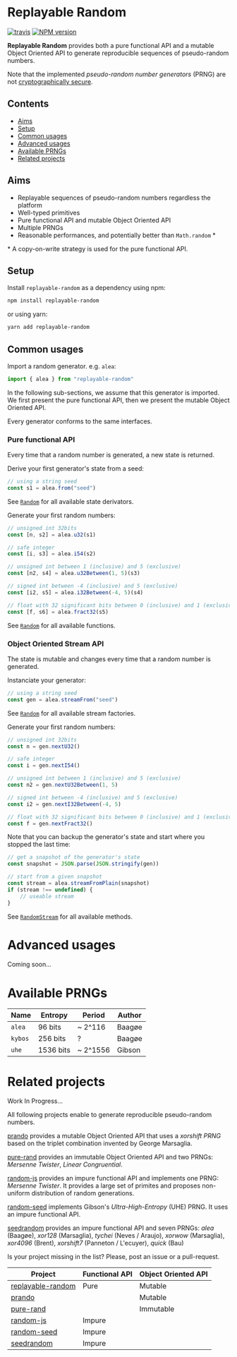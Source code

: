 
# Replayable Random

[![travis][travis-image]][travis-url]
[![NPM version][npm-image]][npm-url]

**Replayable Random** provides both a pure functional API and a mutable Object Oriented API to generate reproducible sequences of pseudo-random numbers.

Note that the implemented *pseudo-random number generators* (PRNG) are not [cryptographically secure][crypto-random].


## Contents

- [Aims](#aims)
- [Setup](#setup)
- [Common usages](#common-usages)
- [Advanced usages](#advanced-usages)
- [Available PRNGs](#available-prngs)
- [Related projects](#related-projects)


## Aims

- Replayable sequences of pseudo-random numbers regardless the platform
- Well-typed primitives
- Pure functional API and mutable Object Oriented API
- Multiple PRNGs
- Reasonable performances, and potentially better than `Math.random` *

\* A copy-on-write strategy is used for the pure functional API.

## Setup

Install `replayable-random` as a dependency using npm:

```sh
npm install replayable-random
```

or using yarn:

```sh
yarn add replayable-random
```


## Common usages

Import a random generator. e.g. `alea`:

```ts
import { alea } from "replayable-random"
```

In the following sub-sections, we assume that this generator is imported.
 We first present the pure functional API, then we present the mutable Object Oriented API.

Every generator conforms to the same interfaces.

### Pure functional API

Every time that a random number is generated, a new state is returned.

Derive your first generator's state from a seed:

```ts
// using a string seed
const s1 = alea.from("seed")
```

See [`Random`](src/core/random.ts) for all available state derivators.

Generate your first random numbers:

```ts
// unsigned int 32bits
const [n, s2] = alea.u32(s1)

// safe integer
const [i, s3] = alea.i54(s2)

// unsigned int between 1 (inclusive) and 5 (exclusive)
const [n2, s4] = alea.u32Between(1, 5)(s3)

// signed int between -4 (inclusive) and 5 (exclusive)
const [i2, s5] = alea.i32Between(-4, 5)(s4)

// float with 32 significant bits between 0 (inclusive) and 1 (exclusive)
const [f, s6] = alea.fract32(s5)
```

See [`Random`](src/core/random.ts) for all available functions.

### Object Oriented Stream API

The state is mutable and changes every time that a random number is generated.

Instanciate your generator:

```ts
// using a string seed
const gen = alea.streamFrom("seed")
```

See [`Random`](src/core/random-stream-factory.ts) for all available stream factories.

Generate your first random numbers:

```ts
// unsigned int 32bits
const n = gen.nextU32()

// safe integer
const i = gen.nextI54()

// unsigned int between 1 (inclusive) and 5 (exclusive)
const n2 = gen.nextU32Between(1, 5)

// signed int between -4 (inclusive) and 5 (exclusive)
const i2 = gen.nextI32Between(-4, 5)

// float with 32 significant bits between 0 (inclusive) and 1 (exclusive)
const f = gen.nextFract32()
```

Note that you can backup the generator's state and start where you stopped
 the last time:

```ts
// get a snapshot of the generator's state
const snapshot = JSON.parse(JSON.stringify(gen))

// start from a given snapshot
const stream = alea.streamFromPlain(snapshot)
if (stream !== undefined) {
    // useable stream
}
```

See [`RandomStream`](src/core/random-stream.ts) for all available methods.


# Advanced usages

Coming soon...


# Available PRNGs

| Name    | Entropy    | Period    | Author  |
|---------|------------|-----------|---------|
| `alea`  | 96 bits    | ~ 2^116   | Baagøe  |
| `kybos` | 256 bits   | ?         | Baagøe  |
| `uhe`   | 1536 bits  | ~ 2^1556  | Gibson  |


# Related projects

Work In Progress...

All following projects enable to generate reproducible pseudo-random numbers.

[prando][prando] provides a mutable Object Oriented API that uses a *xorshift PRNG* based on the triplet combination invented by George Marsaglia.

[pure-rand][prand] provides an immutable Object Oriented API and two PRNGs: *Mersenne Twister*, *Linear Congruential*.

[random-js][rand-js] provides an impure functional API and implements one PRNG: *Mersenne Twister*. It provides a large set of primites and proposes non-uniform distribution of random generations.

[random-seed][rand-seed] implements Gibson's *Ultra-High-Entropy* (UHE) PRNG. It uses an impure functional API.

[seedrandom][seedrand] provides an impure functional API and seven PRNGs: *alea* (Baagøe), *xor128* (Marsaglia), *tychei* (Neves / Araujo), *xorwow* (Marsaglia), *xor4096* (Brent), *xorshift7* (Panneton / L'ecuyer), *quick* (Bau)

Is your project missing in the list? Please, post an issue or a pull-request.

| Project                  | Functional API | Object Oriented API |
|--------------------------|----------------|---------------------|
| [replayable-random](#)   | Pure           | Mutable             |
| [prando][prando]         |                | Mutable             |
| [pure-rand][prand]       |                | Immutable           |
| [random-js][rand-js]     | Impure         |                     |
| [random-seed][rand-seed] | Impure         |                     |
| [seedrandom][seedrand]   | Impure         |                     |


[travis-image]:
https://img.shields.io/travis/Conaclos/replayable-random/master.svg
[travis-url]: https://travis-ci.org/Conaclos/replayable-random
[npm-image]:
https://img.shields.io/npm/v/replayable-random.svg?style=flat-square
[npm-url]:
https://www.npmjs.com/package/replayable-random
[crypto-random]:
https://en.wikipedia.org/wiki/Cryptographically_secure_pseudorandom_number_generator

[prand]:
https://github.com/dubzzz/pure-rand
[prando]:
https://github.com/zeh/prando
[rand-js]:
https://github.com/ckknight/random-js
[rand-seed]:
https://github.com/skratchdot/random-seed
[seedrand]:
https://github.com/davidbau/seedrandom